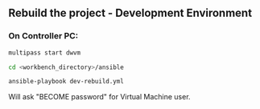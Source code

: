 ## Rebuild the project - Development Environment

### On Controller PC:

```bash
multipass start dwvm
```

```bash
cd <workbench_directory>/ansible
```
```bash
ansible-playbook dev-rebuild.yml
```
Will ask "BECOME password" for Virtual Machine user.
